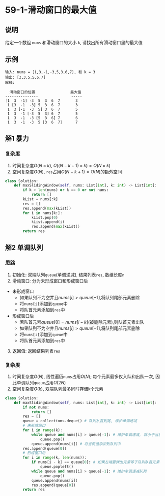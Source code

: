 # 59-1-滑动窗口的最大值

## 说明
给定一个数组 `nums` 和滑动窗口的大小 `k`, 请找出所有滑动窗口里的最大值

## 示例
```
输入: nums = [1,3,-1,-3,5,3,6,7], 和 k = 3
输出: [3,3,5,5,6,7] 
解释: 

  滑动窗口的位置                最大值
---------------               -----
[1  3  -1] -3  5  3  6  7       3
 1 [3  -1  -3] 5  3  6  7       3
 1  3 [-1  -3  5] 3  6  7       5
 1  3  -1 [-3  5  3] 6  7       5
 1  3  -1  -3 [5  3  6] 7       6
 1  3  -1  -3  5 [3  6  7]      7
```

## 解1 暴力

### 复杂度
1. 时间复杂度$O(N \times k)$, $O((N-k+1)\times k)=O(N \times k)$
2. 空间复杂度$O(N)$, `res`占用$O(N-k+1)=O(N)$的额外空间

```python
class Solution:
    def maxSlidingWindow(self, nums: List[int], k: int) -> List[int]:
        if k > len(nums) or k == 0 or not nums:
            return []
        kList = nums[:k]
        res = []
        res.append(max(kList))
        for i in nums[k:]:
            kList.pop(0)
            kList.append(i)
            res.append(max(kList))
        return res
```

## 解2 单调队列

### 思路
1. 初始化: 双端队列`queue`(单调递减), 结果列表`res`, 数组长度`n`
2. 滑动窗口: 分为未形成窗口和形成窗口后
- 未形成窗口
  - 如果队列不为空并且$nums[i]>queue[-1]$,将队列尾部元素删除
  - 将`nums[i]`添加到`queue`中
  - 将队首元素添加到`res`中
- 形成窗口后
  - 若队首元素$queue[0] = nums[i−k]$(被删除元素),则队首元素出队
  - 如果队列不为空并且$nums[i]>queue[-1]$,将队列尾部元素删除
  - 将`nums[i]`添加到`queue`中
  - 将队首元素添加到`res`中
3. 返回值: 返回结果列表`res`

### 复杂度
1. 时间复杂度$O(N)$, 线性遍历`nums`占用$O(N)$; 每个元素最多仅入队和出队一次, 因此单调队列`queue`占用$O(2N)$
2. 空间复杂度$O(k)$, 双端队列最多同时存储`k`个元素

```python
class Solution:
    def maxSlidingWindow(self, nums: List[int], k: int) -> List[int]:
        if not nums:
            return []
        res = []
        queue = collections.deque() # 队列从首到尾, 维护单调递减
        # 未形成窗口
        for i in range(k):
            while queue and nums[i] > queue[-1]: # 维护单调递减, 将小于当前值的元素全部弹出
                queue.pop()
            queue.append(nums[i]) # 将当前值添加到队列中
        res.append(queue[0])
        # 形成窗口后
        for i in range(k, len(nums)):
            if nums[i - k] == queue[0]: # 如果左端要弹出元素等于队列队首元素, 将队首元素弹出
                queue.popleft()
            while queue and nums[i] > queue[-1]: # 维护单调递减队列
                queue.pop()
            queue.append(nums[i])
            res.append(queue[0])
        return res
```